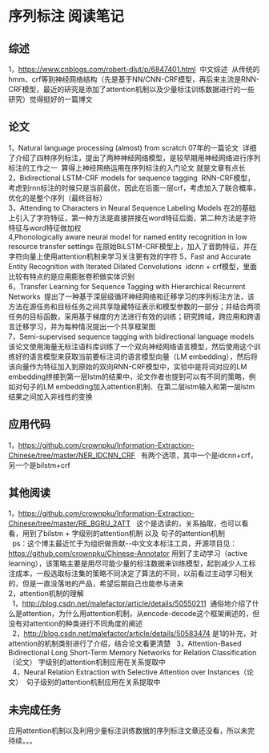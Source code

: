 序列标注 阅读笔记
====

综述
----
1，https://www.cnblogs.com/robert-dlut/p/6847401.html  中文综述  从传统的hmm、crf等到神经网络结构（先是基于NN/CNN-CRF模型，再后来主流是RNN-CRF模型，最近的研究是添加了attention机制以及少量标注训练数据进行的一些研究）觉得挺好的一篇博文<br/>

论文
----
1，Natural language processing (almost) from scratch  07年的一篇论文  详细了介绍了四种序列标注，提出了两种神经网络模型，是较早期用神经网络进行序列标注的工作之一  算得上神经网络运用在序列标注的入门论文 就是文章有点长<br/>
2，Bidirectional LSTM-CRF models for sequence tagging  RNN-CRF模型，考虑到rnn标注的时候只是当前最优，因此在后面一层crf，考虑加入了联合概率，优化的是整个序列（最终目标）<br/>
3，Attending to Characters in Neural Sequence Labeling Models 在2的基础上引入了字符特征，第一种方法是直接拼接在word特征后面，第二种方法是字符特征与word特征做加权<br>
4,Phonologically aware neural model for named entity recognition in low resource transfer settings 在原始BiLSTM-CRF模型上，加入了音韵特征，并在字符向量上使用attention机制来学习关注更有效的字符
5，Fast and Accurate Entity Recognition with Iterated Dilated Convolutions  idcnn + crf模型，里面比较有特点的是应用膨胀卷积做实体识别<br/>
6，Transfer Learning for Sequence Tagging with Hierarchical Recurrent Networks  提出了一种基于深层级循环神经网络和迁移学习的序列标注方法，该方法在源任务和目标任务之间共享隐藏特征表示和模型参数的一部分；并结合两项任务的目标函数，采用基于梯度的方法进行有效的训练；研究跨域，跨应用和跨语言迁移学习，并为每种情况提出一个共享框架图<br/>
7，Semi-supervised sequence tagging with bidirectional language models 该论文使用海量无标注语料库训练了一个双向神经网络语言模型，然后使用这个训练好的语言模型来获取当前要标注词的语言模型向量（LM embedding），然后将该向量作为特征加入到原始的双向RNN-CRF模型中，实验中是将词对应的LM embedding拼接到第一层lstm的结果中，论文作者也提到可以有不同的策略，例如对句子的LM embedding加入attention机制、在第二层lstm输入和第一层lstm结果之间加入非线性的变换<br/>

应用代码
----
1，https://github.com/crownpku/Information-Extraction-Chinese/tree/master/NER_IDCNN_CRF   有两个选项，其中一个是idcnn+crf，另一个是bilstm+crf<br/>

其他阅读
----
1，https://github.com/crownpku/Information-Extraction-Chinese/tree/master/RE_BGRU_2ATT   这个是选读的，关系抽取，也可以看看，用到了bilstm + 字级别的attention机制 以及 句子的attention机制<br/>
   ps：这个博主最近忙于为组织做贡献--中文文本标注工具，开源项目见：https://github.com/crownpku/Chinese-Annotator  用到了主动学习（active learning），该策略主要是用尽可能少量的标注数据来训练模型，起到减少人工标注成本，一般选取标注集的策略不同决定了算法的不同，以前看过主动学习相关的，但是一直没落地的产品，希望后期自己也能参与进来<br/>
2，attention机制的理解<br/>
    1，http://blog.csdn.net/malefactor/article/details/50550211  通俗地介绍了什么是attention，为什么用attention机制，从encode-decode这个框架阐述的，但没有对attention的种类进行不同角度的阐述<br/>
    2，http://blog.csdn.net/malefactor/article/details/50583474 是1的补充，对attention的机制类别进行了介绍，结合论文看更清楚
    3，Attention-Based Bidirectional Long Short-Term Memory Networks for Relation Classification（论文） 字级别的attention机制应用在关系提取中<br/>
    4，Neural Relation Extraction with Selective Attention over Instances（论文）  句子级别的attention机制应用在关系提取中<br/>

未完成任务
----
应用attention机制以及利用少量标注训练数据的序列标注文章还没看，所以未完待续。。。<br/>
   

